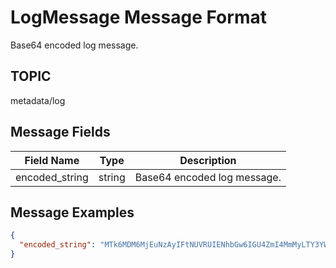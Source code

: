 # LogMessage Message Format
Base64 encoded log message.  

## TOPIC

metadata/log

## Message Fields

| Field Name | Type | Description|
 --- | --- | ---
| encoded_string | string | Base64 encoded log message.

## Message Examples
```json
{
  "encoded_string": "MTk6MDM6MjEuNzAyIFtNUVRUIENhbGw6IGU4ZmI4MmMyLTY3YWEtMTFlYS1iYzU1LTAyNDJhYzEzMDAwM10gRVJST1IgbWV0YWRhdGEuYXBwLnNlcnZpY2UuRGVmYXVsdEV4cGVyaW1lbnRTZXJ2aWNlIC0gZHVwbGljYXRlIGtleSB2YWx1ZSB2aW9sYXRlcyB1bmlxdWUgY29uc3RyYWludCAiZXhwZXJpbWVudF9pZF91cSI="
}
```
